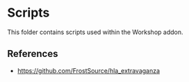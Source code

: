 # Scripts

This folder contains scripts used within the Workshop addon.

## References

- https://github.com/FrostSource/hla_extravaganza
